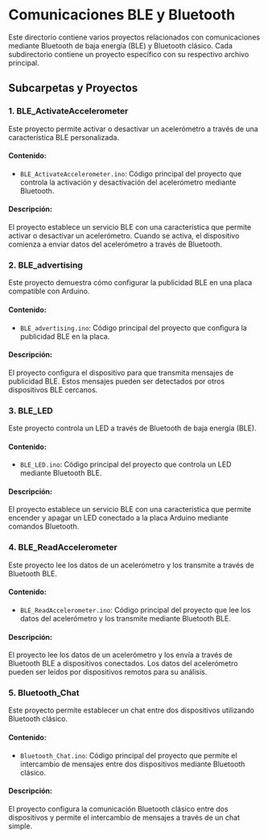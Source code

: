 # Comunicaciones BLE y Bluetooth

Este directorio contiene varios proyectos relacionados con comunicaciones mediante Bluetooth de baja energía (BLE) y Bluetooth clásico. Cada subdirectorio contiene un proyecto específico con su respectivo archivo principal.

## Subcarpetas y Proyectos

### 1. BLE_ActivateAccelerometer
Este proyecto permite activar o desactivar un acelerómetro a través de una característica BLE personalizada.

#### Contenido:
- `BLE_ActivateAccelerometer.ino`: Código principal del proyecto que controla la activación y desactivación del acelerómetro mediante Bluetooth.

#### Descripción:
El proyecto establece un servicio BLE con una característica que permite activar o desactivar un acelerómetro. Cuando se activa, el dispositivo comienza a enviar datos del acelerómetro a través de Bluetooth.

### 2. BLE_advertising
Este proyecto demuestra cómo configurar la publicidad BLE en una placa compatible con Arduino.

#### Contenido:
- `BLE_advertising.ino`: Código principal del proyecto que configura la publicidad BLE en la placa.

#### Descripción:
El proyecto configura el dispositivo para que transmita mensajes de publicidad BLE. Estos mensajes pueden ser detectados por otros dispositivos BLE cercanos.

### 3. BLE_LED
Este proyecto controla un LED a través de Bluetooth de baja energía (BLE).

#### Contenido:
- `BLE_LED.ino`: Código principal del proyecto que controla un LED mediante Bluetooth BLE.

#### Descripción:
El proyecto establece un servicio BLE con una característica que permite encender y apagar un LED conectado a la placa Arduino mediante comandos Bluetooth.

### 4. BLE_ReadAccelerometer
Este proyecto lee los datos de un acelerómetro y los transmite a través de Bluetooth BLE.

#### Contenido:
- `BLE_ReadAccelerometer.ino`: Código principal del proyecto que lee los datos del acelerómetro y los transmite mediante Bluetooth BLE.

#### Descripción:
El proyecto lee los datos de un acelerómetro y los envía a través de Bluetooth BLE a dispositivos conectados. Los datos del acelerómetro pueden ser leídos por dispositivos remotos para su análisis.

### 5. Bluetooth_Chat
Este proyecto permite establecer un chat entre dos dispositivos utilizando Bluetooth clásico.

#### Contenido:
- `Bluetooth_Chat.ino`: Código principal del proyecto que permite el intercambio de mensajes entre dos dispositivos mediante Bluetooth clásico.

#### Descripción:
El proyecto configura la comunicación Bluetooth clásico entre dos dispositivos y permite el intercambio de mensajes a través de un chat simple.
